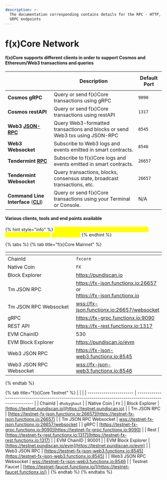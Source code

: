```yaml
---
description: >-
  The documentation corresponding contains details for the RPC - HTTP, WS and
  GRPC endpoints
---
```


# f(x)Core Network

#### f(x)Core supports different clients in order to support Cosmos and Ethereum/Web3 transactions and queries

| <p><br></p>                                                       | Description                                                                  | Default Port |
| ----------------------------------------------------------------- | ---------------------------------------------------------------------------- | ------------ |
| **Cosmos gRPC**                                                   | Query or send f(x)Core transactions using gRPC                               | `9090`       |
| **Cosmos restAPI**                                                | Query or send f(x)Core transactions using restAPI                            | `1317`       |
| **Web3** [**JSON-RPC**](web3/)                                    | Query Web3-formatted transactions and blocks or send Web3 txs using JSON-RPC | `8545`       |
| **Web3 Websocket**                                                | Subscribe to Web3 logs and events emitted in smart contracts.                | `8546`       |
| **Tendermint** [**RPC**](jsonrpc-api.md)                          | Subscribe to f(x)Core logs and events emitted in smart contracts.            | `26657`      |
| **Tendermint Websocket**                                          | Query transactions, blocks, consensus state, broadcast transactions, etc.    | `26657`      |
| **Command Line Interface** ([**CLI**](../fxcore/installation.md)) | Query or send f(x)Core transactions using your Terminal or Console.          | N/A          |

#### Various clients, tools and end points available

{% hint style="info" %}
<mark style="color:yellow;">For adding custom network to MetaMask/Defi Wallet, please use the</mark> <mark style="color:yellow;">`Web3 JSON RPC`</mark>
{% endhint %}

{% tabs %}
{% tab title="f(x)Core Mainnet" %}
<table><thead><tr><th width="288"></th><th></th></tr></thead><tbody><tr><td>ChainId</td><td><code>fxcore</code></td></tr><tr><td>Native Coin</td><td><code>FX</code></td></tr><tr><td>Block Explorer</td><td><a href="https://pundiscan.io">https://pundiscan.io</a></td></tr><tr><td>Tm JSON RPC</td><td><a href="https://fx-json.functionx.io:26657">https://fx-json.functionx.io:26657</a><br>or<br><a href="https://fx-json.functionx.io">https://fx-json.functionx.io</a></td></tr><tr><td>Tm JSON RPC Websocket</td><td><a href="wss://fx-json.functionx.io:26657/websocket">wss://fx-json.functionx.io:26657/websocket</a></td></tr><tr><td>gRPC</td><td><a href="https://fx-grpc.functionx.io:9090">https://fx-grpc.functionx.io:9090</a></td></tr><tr><td>REST API</td><td><a href="https://fx-rest.functionx.io:1317">https://fx-rest.functionx.io:1317</a></td></tr><tr><td>EVM ChainID</td><td>530</td></tr><tr><td>EVM Block Explorer</td><td><a href="https://pundiscan.io/evm">https://pundiscan.io/evm</a></td></tr><tr><td>Web3 JSON RPC</td><td><a href="https://fx-json-web3.functionx.io:8545">https://fx-json-web3.functionx.io:8545</a></td></tr><tr><td>Web3 JSON RPC Websocket</td><td><a href="wss://fx-json-web3.functionx.io:8546">wss://fx-json-web3.functionx.io:8546</a></td></tr></tbody></table>
{% endtab %}

{% tab title="f(x)Core Testnet" %}
|                         |                                                                                                          |
| ----------------------- | -------------------------------------------------------------------------------------------------------- |
| ChainId                 | `dhobyghaut`                                                                                             |
| Native Coin             | `FX`                                                                                                     |
| Block Explorer          | [https://testnet.pundiscan.io](https://testnet.pundiscan.io)                                             |
| Tm JSON RPC             | [https://testnet-fx-json.functionx.io:26657](https://testnet-fx-json.functionx.io:26657)                 |
| Tm JSON RPC Websocket   | [wss://testnet-fx-json.functionx.io:26657/websocket](wss://testnet-fx-json.functionx.io:26657/websocket) |
| gRPC                    | [https://testnet-fx-grpc.functionx.io:9090](https://testnet-fx-grpc.functionx.io:9090)                   |
| Rest                    | [https://testnet-fx-rest.functionx.io:1317](https://testnet-fx-rest.functionx.io:1317)                   |
| EVM ChainID             | 90001                                                                                                    |
| EVM Block Explorer      | [https://testnet.pundiscan.io/evm](https://testnet.pundiscan.io/evm)                                     |
| Web3 JSON RPC           | [https://testnet-fx-json-web3.functionx.io:8545](https://testnet-fx-json-web3.functionx.io:8545)         |
| Web3 JSON RPC Websocket | [wss://testnet-fx-json-web3.functionx.io:8546](wss://testnet-fx-json-web3.functionx.io:8546)             |
| Testnet Faucet          | [https://testnet-faucet.functionx.io/](https://testnet-faucet.functionx.io/)                             |
{% endtab %}
{% endtabs %}
